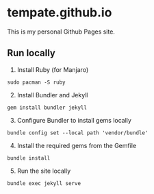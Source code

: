 # tempate.github.io

This is my personal Github Pages site.

## Run locally

1. Install Ruby (for Manjaro)

```
sudo pacman -S ruby
```

2. Install Bundler and Jekyll

```
gem install bundler jekyll
```

3. Configure Bundler to install gems locally

```
bundle config set --local path 'vendor/bundle'
```

4. Install the required gems from the Gemfile

```
bundle install
```

5. Run the site locally

```
bundle exec jekyll serve
```
